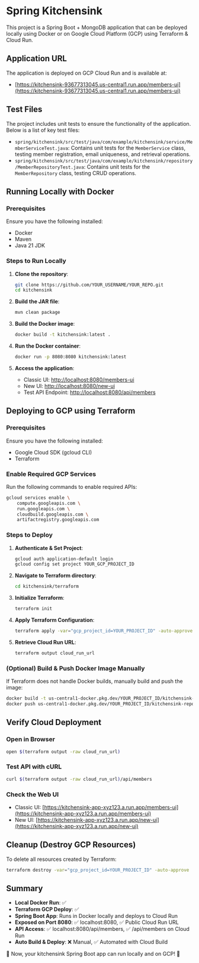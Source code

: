 # Spring Kitchensink

This project is a Spring Boot + MongoDB application that can be deployed locally using Docker or on Google Cloud Platform (GCP) using Terraform & Cloud Run.

## Application URL

The application is deployed on GCP Cloud Run and is available at:
- [https://kitchensink-93677313045.us-central1.run.app/members-ui](https://kitchensink-93677313045.us-central1.run.app/members-ui)

## Test Files

The project includes unit tests to ensure the functionality of the application. Below is a list of key test files:

- `spring/kitchensink/src/test/java/com/example/kitchensink/service/MemberServiceTest.java`: Contains unit tests for the `MemberService` class, testing member registration, email uniqueness, and retrieval operations.
- `spring/kitchensink/src/test/java/com/example/kitchensink/repository/MemberRepositoryTest.java`: Contains unit tests for the `MemberRepository` class, testing CRUD operations.

## Running Locally with Docker

### Prerequisites

Ensure you have the following installed:
- Docker
- Maven
- Java 21 JDK

### Steps to Run Locally

1. **Clone the repository**:
   ```bash
   git clone https://github.com/YOUR_USERNAME/YOUR_REPO.git
   cd kitchensink
   ```

2. **Build the JAR file**:
   ```bash
   mvn clean package
   ```

3. **Build the Docker image**:
   ```bash
   docker build -t kitchensink:latest .
   ```

4. **Run the Docker container**:
   ```bash
   docker run -p 8080:8080 kitchensink:latest
   ```

5. **Access the application**:
   - Classic UI: [http://localhost:8080/members-ui](http://localhost:8080/members-ui)
   - New UI: [http://localhost:8080/new-ui](http://localhost:8080/new-ui)
   - Test API Endpoint: [http://localhost:8080/api/members](http://localhost:8080/api/members)

## Deploying to GCP using Terraform

### Prerequisites

Ensure you have the following installed:
- Google Cloud SDK (gcloud CLI)
- Terraform

### Enable Required GCP Services

Run the following commands to enable required APIs:
```bash
gcloud services enable \
    compute.googleapis.com \
    run.googleapis.com \
    cloudbuild.googleapis.com \
    artifactregistry.googleapis.com
```

### Steps to Deploy

1. **Authenticate & Set Project**:
   ```bash
   gcloud auth application-default login
   gcloud config set project YOUR_GCP_PROJECT_ID
   ```

2. **Navigate to Terraform directory**:
   ```bash
   cd kitchensink/terraform
   ```

3. **Initialize Terraform**:
   ```bash
   terraform init
   ```

4. **Apply Terraform Configuration**:
   ```bash
   terraform apply -var="gcp_project_id=YOUR_PROJECT_ID" -auto-approve
   ```

5. **Retrieve Cloud Run URL**:
   ```bash
   terraform output cloud_run_url
   ```

### (Optional) Build & Push Docker Image Manually

If Terraform does not handle Docker builds, manually build and push the image:
```bash
docker build -t us-central1-docker.pkg.dev/YOUR_PROJECT_ID/kitchensink-repo/kitchensink:latest .
docker push us-central1-docker.pkg.dev/YOUR_PROJECT_ID/kitchensink-repo/kitchensink:latest
```

## Verify Cloud Deployment

### Open in Browser

```bash
open $(terraform output -raw cloud_run_url)
```

### Test API with cURL

```bash
curl $(terraform output -raw cloud_run_url)/api/members
```

### Check the Web UI

- Classic UI: [https://kitchensink-app-xyz123.a.run.app/members-ui](https://kitchensink-app-xyz123.a.run.app/members-ui)
- New UI: [https://kitchensink-app-xyz123.a.run.app/new-ui](https://kitchensink-app-xyz123.a.run.app/new-ui)

## Cleanup (Destroy GCP Resources)

To delete all resources created by Terraform:
```bash
terraform destroy -var="gcp_project_id=YOUR_PROJECT_ID" -auto-approve
```

## Summary

- **Local Docker Run**: ✅
- **Terraform GCP Deploy**: ✅
- **Spring Boot App**: Runs in Docker locally and deploys to Cloud Run
- **Exposed on Port 8080**: ✅ localhost:8080, ✅ Public Cloud Run URL
- **API Access**: ✅ localhost:8080/api/members, ✅ /api/members on Cloud Run
- **Auto Build & Deploy**: ❌ Manual, ✅ Automated with Cloud Build

🚀 Now, your kitchensink Spring Boot app can run locally and on GCP! 🚀
